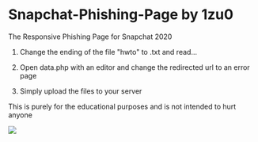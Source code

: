 # Snapchat-Phishing-Page by 1zu0
The Responsive Phishing Page for Snapchat 2020

1. Change the ending of the file "hwto" to .txt and read...

2. Open data.php with an editor and change the redirected url to an error page

3. Simply upload the files to your server

This is purely for the educational purposes and is not intended to hurt anyone

<img src="https://imgur.com/MTT09RJ">

